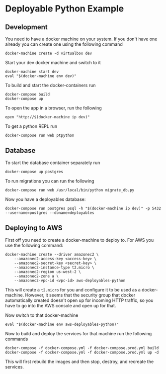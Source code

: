# Deployable Python Example

## Development
You need to have a docker machine on your system. If you don't have
one already you can create one using the following command

    docker-machine create -d virtualbox dev

Start your dev docker machine and switch to it

    docker-machine start dev
    eval "$(docker-machine env dev)"

To build and start the docker-containers run

    docker-compose build
    docker-compose up

To open the app in a browser, run the following

    open "http://$(docker-machine ip dev)"

To get a python REPL run

    docker-compose run web ptpython

## Database
To start the database container separately run

    docker-compose up postgres

To run migrations you can run the following

    docker-compose run web /usr/local/bin/python migrate_db.py

Now you have a deployables database:

    docker-compose run postgres psql -h "$(docker-machine ip dev)" -p 5432 --username=postgres --dbname=deployables

## Deploying to AWS
First off you need to create a docker-machine to deploy to. For AWS
you use the following command:

    docker-machine create --driver amazonec2 \
        --amazonec2-access-key <access-key> \
        --amazonec2-secret-key <secret-key> \
        --amazonec2-instance-type t2.micro \
        --amazonec2-region us-west-2 \
        --amazonec2-zone a \
        --amazonec2-vpc-id <vpc-id> aws-deployables-python

This will create a `t2.micro` for you and configure it to be used as a
docker-machine. However, it seems that the security group that docker
automatically created doesn't open up for incoming HTTP traffic, so
you have to go into the AWS console and open up for that.

Now switch to that docker-machine

    eval "$(docker-machine env aws-deployables-python)"

Now to build and deploy the services for that machine run the following
commands

    docker-compose -f docker-compose.yml -f docker-compose.prod.yml build
    docker-compose -f docker-compose.yml -f docker-compose.prod.yml up -d

This will first rebuild the images and then stop, destroy, and
recreate the services.
